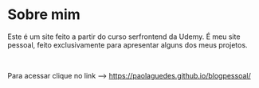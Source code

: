 # Sobre mim
Este é um site feito a partir do curso serfrontend da Udemy. É meu site pessoal, feito exclusivamente para apresentar alguns dos meus projetos.

<br>

Para acessar clique no link --> https://paolaguedes.github.io/blogpessoal/
